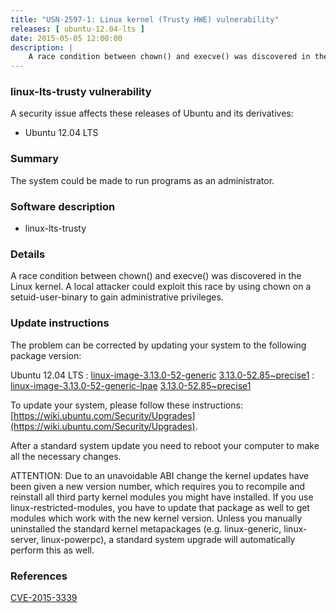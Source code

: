 ```yaml
---
title: "USN-2597-1: Linux kernel (Trusty HWE) vulnerability"
releases: [ ubuntu-12.04-lts ]
date: 2015-05-05 12:00:00
description: |
    A race condition between chown() and execve() was discovered in the Linux kernel. A local attacker could exploit this race by using chown on a setuid-user-binary to gain administrative privileges. 
--- 
```

 
### linux-lts-trusty vulnerability

A security issue affects these releases of Ubuntu and its derivatives:

* Ubuntu 12.04 LTS

### Summary

The system could be made to run programs as an administrator. 

### Software description

* linux-lts-trusty 

### Details

A race condition between chown() and execve() was discovered in the Linux kernel. A local attacker could exploit this race by using chown on a setuid-user-binary to gain administrative privileges. 

### Update instructions

The problem can be corrected by updating your system to the following package version:

Ubuntu 12.04 LTS
 : [linux-image-3.13.0-52-generic](https://launchpad.net/ubuntu/+source/linux-lts-trusty) <span> [3.13.0-52.85~precise1](https://launchpad.net/ubuntu/+source/linux-lts-trusty/3.13.0-52.85~precise1) </span> 
 : [linux-image-3.13.0-52-generic-lpae](https://launchpad.net/ubuntu/+source/linux-lts-trusty) <span> [3.13.0-52.85~precise1](https://launchpad.net/ubuntu/+source/linux-lts-trusty/3.13.0-52.85~precise1) </span> 

To update your system, please follow these instructions: [https://wiki.ubuntu.com/Security/Upgrades](https://wiki.ubuntu.com/Security/Upgrades).

After a standard system update you need to reboot your computer to make all the necessary changes.

ATTENTION: Due to an unavoidable ABI change the kernel updates have been given a new version number, which requires you to recompile and reinstall all third party kernel modules you might have installed. If you use linux-restricted-modules, you have to update that package as well to get modules which work with the new kernel version. Unless you manually uninstalled the standard kernel metapackages (e.g. linux-generic, linux-server, linux-powerpc), a standard system upgrade will automatically perform this as well. 

### References

 [CVE-2015-3339](http://people.ubuntu.com/~ubuntu-security/cve/CVE-2015-3339)
 
